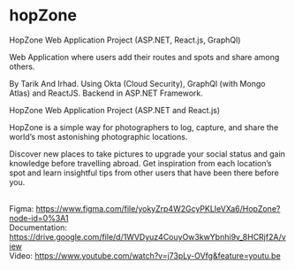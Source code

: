 # hopZone
HopZone Web Application Project (ASP.NET, React.js, GraphQl)

Web Application where users add their routes and spots and share among others.

By Tarik And Irhad. Using Okta (Cloud Security), GraphQl (with Mongo Atlas) and ReactJS. Backend in ASP.NET Framework.

HopZone Web Application Project (ASP.NET and React.js)

HopZone is a simple way for photographers to log, capture, and share the world’s most astonishing photographic locations.

Discover new places to take pictures to upgrade your social status and gain knowledge before travelling abroad. Get inspiration from each location’s spot and learn insightful tips from other users that have been there before you.

<br /> Figma: https://www.figma.com/file/yokyZrp4W2GcyPKLIeVXa6/HopZone?node-id=0%3A1 
<br /> Documentation: https://drive.google.com/file/d/1WVDyuz4CouyOw3kwYbnhi9v_8HCRjf2A/view
<br /> Video: https://www.youtube.com/watch?v=j73pLy-OVfg&feature=youtu.be
